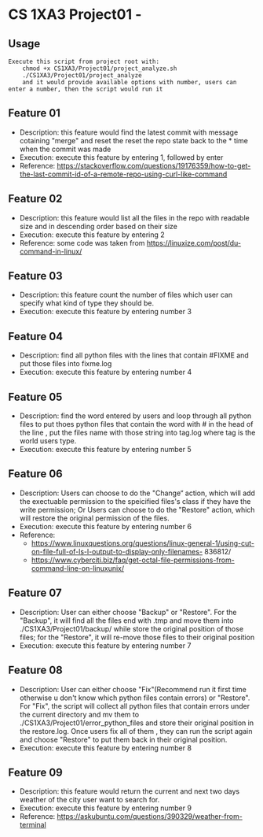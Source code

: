 #   CS 1XA3 Project01 - <guox54>

## Usage
    Execute this script from project root with:
        chmod +x CS1XA3/Project01/project_analyze.sh
        ./CS1XA3/Project01/project_analyze 
        and it would provide available options with number, users can enter a number, then the script would run it 



## Feature 01
* Description: this feature  would find the latest commit with message cotaining "merge" and reset the reset the repo state back to the * time when the commit was made
* Execution: execute this feature by entering 1, followed by enter
* Reference: https://stackoverflow.com/questions/19176359/how-to-get-the-last-commit-id-of-a-remote-repo-using-curl-like-command

## Feature 02
* Description: this feature would list all the files in the repo with readable size and in descending order based on their size
* Execution: execute this feature by entering 2
* Reference: some code was taken from https://linuxize.com/post/du-command-in-linux/


## Feature 03
* Description: this feature count the number of files which user can specify what kind of type they should be.
* Execution: execute this feature by entering number 3


## Feature 04
* Description: find all python files with the lines that contain #FIXME and put those files into fixme.log
* Execution: execute this feature by entering number 4

## Feature 05
* Description: find the word entered by users and loop through all python files to put thoes python files that contain the word with #     in the head of the line , put the files name with those string into tag.log where tag is the world users type.
* Execution: execute this feature by entering number 5

## Feature 06
* Description: Users can choose to do the "Change“ action, which will add the exectuable permission to  the speicified files's class if   they have the write permission; Or Users can choose to do the "Restore" action, which will restore the original permission of the       files. 
* Execution: execute this feature by entering number 6
* Reference:
   * https://www.linuxquestions.org/questions/linux-general-1/using-cut-on-file-full-of-ls-l-output-to-display-only-filenames-                836812/
   * https://www.cyberciti.biz/faq/get-octal-file-permissions-from-command-line-on-linuxunix/


## Feature 07
* Description: User can either choose "Backup" or "Restore". For the "Backup", it will find all the files end with .tmp and
  move them into ./CS1XA3/Project01/backup/ while store the original position of those files; for the "Restore", it will re-move those     files to their original position 
* Execution: execute this feature by entering number 7            

## Feature 08
* Description: User can either choose "Fix"(Recommend run it first time otherwise u don't know which python files contain errors) or       "Restore". For "Fix", the script will collect all python  files that contain errors  under the current directory and mv them to          ./CS1XA3/Project01/error_python_files and store their original position in the restore.log. Once users fix all of them , they can run    the script again and choose "Restore" to put them back in their original position.
* Execution: execute this feature by entering number 8

## Feature 09
* Description: this feature would return the current and next two days weather of the city user want to search for.
* Execution: execute this feature by entering number 9
* Reference: https://askubuntu.com/questions/390329/weather-from-terminal
              


